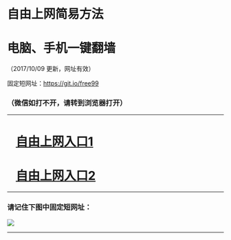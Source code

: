 ﻿# 自由上网简易方法

# 电脑、手机一键翻墙

（2017/10/09 更新，网址有效）

固定短网址：https://git.io/free99

### （微信如打不开，请转到浏览器打开）


***





# &nbsp;&nbsp; <a href="http://ft2906525231.fwq-tz-1001.info/fwqtz01.html?t=100900113919 " target="_blank">自由上网入口1</a>
# &nbsp;&nbsp; <a href="http://ft214157972.fwq-tz-1002.info/fwqtz02.html?t=10090016225 " target="_blank">自由上网入口2</a>
***

### 请记住下图中固定短网址：

<img src="https://s3-us-west-2.amazonaws.com/fwq-1001/yjfq-20170905okok.png" /> 


***

